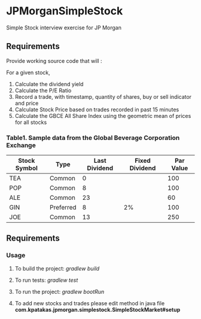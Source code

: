 # JPMorganSimpleStock
Simple Stock interview exercise for JP Morgan

## Requirements
Provide working source code that will :

For a given stock, 

1. Calculate the dividend yield
2. Calculate the P/E Ratio
3. Record a trade, with timestamp, quantity of shares, buy or sell indicator and price
4. Calculate Stock Price based on trades recorded in past 15 minutes
5. Calculate the GBCE All Share Index using the geometric mean of prices for all stocks

### Table1. Sample data from the Global Beverage Corporation Exchange

Stock Symbol | Type | Last Dividend | Fixed Dividend | Par Value
------------ | ------------- | ------------ | -------------| ------------ 
TEA | Common| 0 | | 100
POP | Common| 8 | | 100
ALE | Common| 23 | | 60
GIN | Preferred| 8 | 2% | 100
JOE | Common| 13 | | 250

## Requirements

### Usage
1. To build the project:
*gradlew build*

2. To run tests:
*gradlew test*

3. To run the project:
*gradlew bootRun*

4. To add new stocks and trades please edit method in java file **com.kpatakas.jpmorgan.simplestock.SimpleStockMarket#setup**


